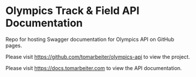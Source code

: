 # Olympics Track & Field API Documentation
Repo for hosting Swagger documentation for Olympics API on GitHub pages. 

Please visit https://github.com/tomarbeiter/olympics-api to view the project.

Please visit https://docs.tomarbeiter.com to view the API documentation.
